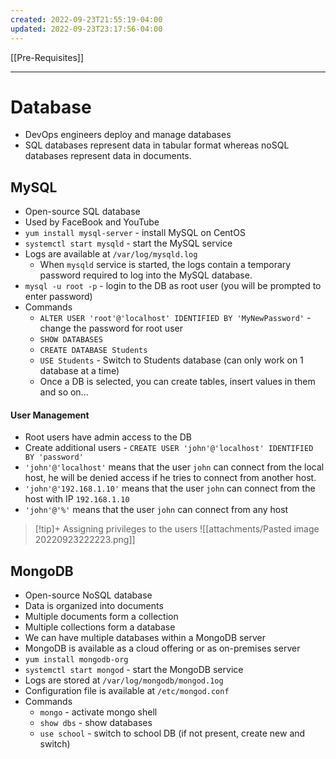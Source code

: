 ```yaml
---
created: 2022-09-23T21:55:19-04:00
updated: 2022-09-23T23:17:56-04:00
---
```

[[Pre-Requisites]]

---
# Database
- DevOps engineers deploy and manage databases
- SQL databases represent data in tabular format whereas noSQL databases represent data in documents.

## MySQL
- Open-source SQL database
- Used by FaceBook and YouTube
- `yum install mysql-server` - install MySQL on CentOS
- `systemctl start mysqld` - start the MySQL service
- Logs are available at `/var/log/mysqld.log`
	- When `mysqld` service is started, the logs contain a temporary password required to log into the MySQL database.
- `mysql -u root -p` - login to the DB as root user (you will be prompted to enter password)
- Commands
	- `ALTER USER 'root'@'localhost' IDENTIFIED BY 'MyNewPassword'` - change the password for root user
	- `SHOW DATABASES`
	- `CREATE DATABASE Students`
	- `USE Students` - Switch to Students database (can only work on 1 database at a time)
	- Once a DB is selected, you can create tables, insert values in them and so on...

#### User Management
- Root users have admin access to the DB
- Create additional users - `CREATE USER 'john'@'localhost' IDENTIFIED BY 'password'`
- `'john'@'localhost'` means that the user `john` can connect from the local host, he will be denied access if he tries to connect from another host. 
- `'john'@'192.168.1.10'` means that the user  `john` can connect from the host with IP `192.168.1.10`
- `'john'@'%'` means that the user `john` can connect from any host

>[!tip]+ Assigning privileges to the users
> ![[attachments/Pasted image 20220923222223.png]]

## MongoDB
- Open-source NoSQL database
- Data is organized into documents 
- Multiple documents form a collection
- Multiple collections form a database
- We can have multiple databases within a MongoDB server
- MongoDB is available as a cloud offering or as on-premises server
- `yum install mongodb-org`
- `systemctl start mongod` - start the MongoDB service
- Logs are stored at `/var/log/mongodb/mongod.1og`
- Configuration file is available at `/etc/mongod.conf`
- Commands
	- `mongo` - activate mongo shell
	- `show dbs` - show databases
	- `use school` - switch to school DB (if not present, create new and switch)